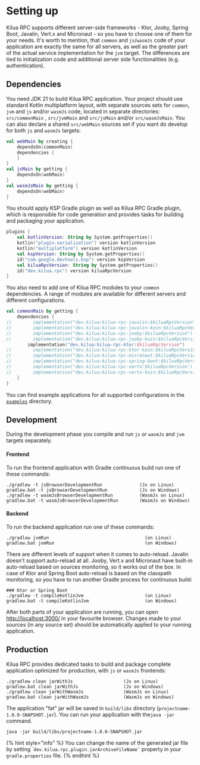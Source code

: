 # Setting up

Kilua RPC supports different server-side frameworks - Ktor, Jooby, Spring Boot, Javalin, Vert.x and Micronaut - so you have to choose one of them for your needs. It's worth to mention, that `common` and `js`/`wasmJs` code of your application are exactly the same for all servers, as well as the greater part of the actual service implementation for the `jvm` target. The differences are tied to initialization code and additional server side functionalities (e.g. authentication).

## Dependencies

You need JDK 21 to build Kilua RPC application. Your project should use standard Kotlin multiplatform layout, with separate sources sets for `common`, `jvm` and `js` and/or `wasmJs` code, located in separate directories: `src/commonMain` , `src/jvmMain`  and `src/jsMain` and/or `src/wasmJsMain`. You can also declare a shared `src/webMain` sources set if you want do develop for both `js` and `wasmJs` targets:

```kotlin
val webMain by creating {
    dependsOn(commonMain)
    dependencies {
    }
}
val jsMain by getting {
    dependsOn(webMain)
}
val wasmJsMain by getting {
    dependsOn(webMain)
}
```

You should apply KSP Gradle plugin as well as Kilua RPC Gradle plugin, which is responsible for code generation and provides tasks for building and packaging your application.

```kotlin
plugins {
    val kotlinVersion: String by System.getProperties()
    kotlin("plugin.serialization") version kotlinVersion
    kotlin("multiplatform") version kotlinVersion
    val kspVersion: String by System.getProperties()
    id("com.google.devtools.ksp") version kspVersion
    val kiluaRpcVersion: String by System.getProperties()
    id("dev.kilua.rpc") version kiluaRpcVersion
}
```

You also need to add one of Kilua RPC modules to your `common` dependencies. A range of modules are available for different servers and different configurations.&#x20;

```kotlin
val commonMain by getting {
    dependencies {
//        implementation("dev.kilua:kilua-rpc-javalin:$kiluaRpcVersion")
//        implementation("dev.kilua:kilua-rpc-javalin-koin:$kiluaRpcVersion")
//        implementation("dev.kilua:kilua-rpc-jooby:$kiluaRpcVersion")
//        implementation("dev.kilua:kilua-rpc-jooby-koin:$kiluaRpcVersion")
        implementation("dev.kilua:kilua-rpc-ktor:$kiluaRpcVersion")
//        implementation("dev.kilua:kilua-rpc-ktor-koin:$kiluaRpcVersion")
//        implementation("dev.kilua:kilua-rpc-micronaut:$kiluaRpcVersion")
//        implementation("dev.kilua:kilua-rpc-spring-boot:$kiluaRpcVersion")
//        implementation("dev.kilua:kilua-rpc-vertx:$kiluaRpcVersion")
//        implementation("dev.kilua:kilua-rpc-vertx-koin:$kiluaRpcVersion")
    }
}
```

You can find example applications for all supported configurations in the [`examples`](https://github.com/rjaros/kilua-rpc/tree/main/examples) directory.

## Development

During the development phase you compile and run `js` or `wasmJs` and `jvm` targets separately.

#### Frontend

To run the frontend application with Gradle continuous build run one of these commands:

```
./gradlew -t jsBrowserDevelopmentRun              (Js on Linux)
gradlew.bat -t jsBrowserDevelopmentRun            (Js on Windows)
./gradlew -t wasmJsBrowserDevelopmentRun          (WasmJs on Linux)
gradlew.bat -t wasmJsBrowserDevelopmentRun        (WasmJs on Windows)
```

#### Backend

To run the backend application run one of these commands:

```
./gradlew jvmRun                                    (on Linux)
gradlew.bat jvmRun                                  (on Windows)
```

There are different levels of support when it comes to auto-reload. Javalin doesn't support auto-reload at all. Jooby, Vert.x and Micronaut have built-in auto-reload based on sources monitoring, so it works out of the box. In case of Ktor and Spring Boot auto-reload is based on the classpath monitoring, so you have to run another Gradle process for continuous build:

```
### Ktor or Spring Boot
./gradlew -t compileKotlinJvm                       (on Linux)
gradlew.bat -t compileKotlinJvm                     (on Windows)
```

After both parts of your application are running, you can open [http://localhost:3000/](http://localhost:3000/) in your favourite browser. Changes made to your sources (in any source set) should be automatically applied to your running application.&#x20;

## Production

Kilua RPC provides dedicated tasks to build and package complete application optimized for production, with `js` or `wasmJs` frontends:

```
./gradlew clean jarWithJs                   (Js on Linux)
gradlew.bat clean jarWithJs                 (Js on Windows)
./gradlew clean jarWithWasmJs               (WasmJs on Linux)
gradlew.bat clean jarWithWasmJs             (WasmJs on Windows)
```

The application "fat" jar will be saved in `build/libs` directory (`projectname-1.0.0-SNAPSHOT.jar`). You can run your application with  the`java -jar` command.

```
java -jar build/libs/projectname-1.0.0-SNAPSHOT.jar
```

{% hint style="info" %}
You can change the name of the generated jar file by setting \``` dev.kilua.rpc.plugin.jarArchiveFileName` `` property in your `gradle.properties` file.
{% endhint %}
